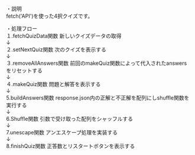・説明  
fetch('API')を使った4択クイズです。

・処理フロー  
１.fetchQuizData関数 新しいクイズデータの取得  
↓  
２.setNextQuiz関数 次のクイズを表示する  
↓  
３.removeAllAnswers関数 前回のmakeQuiz関数によって代入されたanswers をリセットする  
↓  
４.makeQuiz関数 問題と解答を表示する  
↓  
5.buildAnswers関数 response.json内の正解と不正解を配列にしshuffle関数を実行する  
↓  
6.Shuffle関数 引数で受け取った配列をシャッフルする  
↓  
7.unescape関数 アンエスケープ処理を実装する  
↓  
8.finishQuiz関数 正答数とリスタートボタンを表示する  
